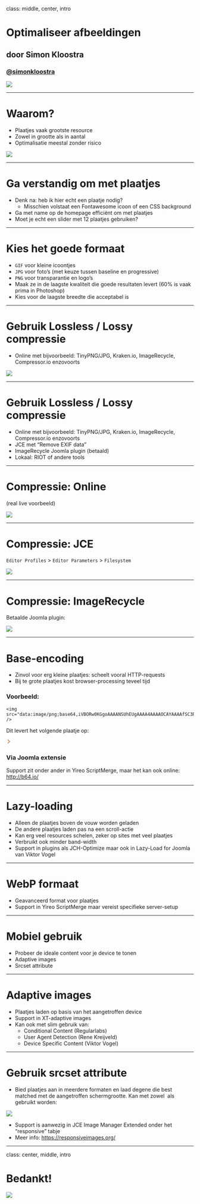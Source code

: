 class: middle, center, intro
# Optimaliseer afbeeldingen
## door Simon Kloostra
### <a href="http://twitter.com/simonkloostra">@simonkloostra</a>
<img src="/images/logos.png">

---
# Waarom?
- Plaatjes vaak grootste resource
- Zowel in grootte als in aantal
- Optimalisatie meestal zonder risico
<img src="joomla_performance/simon/images/imagessize.png">

---
# Ga verstandig om met plaatjes
- Denk na: heb ik hier echt een plaatje nodig?
	- Misschien volstaat een Fontawesome icoon of een CSS background
- Ga met name op de homepage efficiënt om met plaatjes
- Moet je echt een slider met 12 plaatjes gebruiken?

---
# Kies het goede formaat
- `GIF` voor kleine icoontjes
- `JPG` voor foto’s (met keuze tussen baseline en progressive)
- `PNG` voor transparantie en logo’s
- Maak ze in de laagste kwaliteit die goede resultaten levert (60% is vaak prima in Photoshop)
- Kies voor de laagste breedte die acceptabel is

---
# Gebruik Lossless / Lossy compressie
- Online met bijvoorbeeld: TinyPNG/JPG, Kraken.io, ImageRecycle, Compressor.io enzovoorts
<img src="joomla_performance/simon/images/compressor.png">

---
# Gebruik Lossless / Lossy compressie
- Online met bijvoorbeeld: TinyPNG/JPG, Kraken.io, ImageRecycle, Compressor.io enzovoorts
- JCE met “Remove EXIF data”
- ImageRecycle Joomla plugin (betaald)
- Lokaal: RIOT of andere tools

---
# Compressie: Online

(real live voorbeeld)

<img src="joomla_performance/simon/images/online.png">

---
# Compressie: JCE
`Editor Profiles` > `Editor Parameters` > `Filesystem`

<img src="joomla_performance/simon/images/jce.png">

---
# Compressie: ImageRecycle
Betaalde Joomla plugin:

<img src="joomla_performance/simon/images/imagerecycle.png">

---
# Base-encoding
- Zinvol voor erg kleine plaatjes: scheelt vooral HTTP-requests 
- Bij te grote plaatjes kost browser-processing teveel tijd

### Voorbeeld: 
```text
<img src="data:image/png;base64,iVBORw0KGgoAAAANSUhEUgAAAA4AAAAOCAYAAAAfSC3RAAAAI0lEQVR42mNgGHBwPF7nPwgTUsdEd5uZ6O7noezHgYtHmgEA5lgXNZwaK2gAAAAASUVORK5CYII=" />  
```
Dit levert het volgende plaatje op: 

<img src="data:image/png;base64,iVBORw0KGgoAAAANSUhEUgAAAA4AAAAOCAYAAAAfSC3RAAAAI0lEQVR42mNgGHBwPF7nPwgTUsdEd5uZ6O7noezHgYtHmgEA5lgXNZwaK2gAAAAASUVORK5CYII=" />  

### Via Joomla extensie
Support zit onder ander in Yireo ScriptMerge, maar het kan ook online: http://b64.io/ 

---
# Lazy-loading
- Alleen de plaatjes boven de vouw worden geladen
- De andere plaatjes laden pas na een scroll-actie
- Kan erg veel resources schelen, zeker op sites met veel plaatjes
- Verbruikt ook minder band-width
- Support in plugins als JCH-Optimize maar ook in Lazy-Load for Joomla van Viktor Vogel

---
# WebP formaat
- Geavanceerd format voor plaatjes
- Support in Yireo ScriptMerge maar vereist specifieke server-setup

---
# Mobiel gebruik
- Probeer de ideale content voor je device te tonen
- Adaptive images
- Srcset attribute

---
# Adaptive images
- Plaatjes laden op basis van het aangetroffen device
- Support in XT-adaptive images
- Kan ook met slim gebruik van: 	
	- Conditional Content (Regularlabs) 	
	- User Agent Detection (Rene Kreijveld) 	
	- Device Specific Content (Viktor Vogel)
	
---
# Gebruik srcset attribute
- Bied plaatjes aan in meerdere formaten en laad degene die best matched met de aangetroffen schermgrootte. Kan met zowel <img> als <picture> gebruikt worden:
<img src="joomla_performance/simon/images/srcset.png">

- Support is aanwezig in JCE Image Manager Extended onder het “responsive” tabje
- Meer info: https://responsiveimages.org/ 

---
class: center, middle, intro
# Bedankt!

<img src="/images/logos.png">
